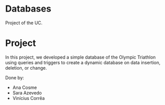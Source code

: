# Databases
Project of the UC. 

# Project
In this project, we developed a simple database of the Olympic Triathlon using queries and triggers to create a dynamic database on data insertion, deletion, or change.

Done by:
- Ana Cosme
- Sara Azevedo
- Vinícius Corrêa
